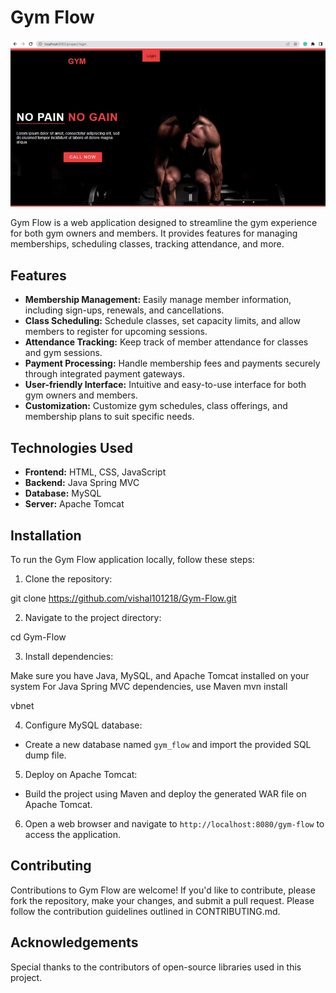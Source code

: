 # Gym Flow

![Gym Flow Logo](/gym-1.png)

Gym Flow is a web application designed to streamline the gym experience for both gym owners and members. It provides features for managing memberships, scheduling classes, tracking attendance, and more.

## Features

- **Membership Management:** Easily manage member information, including sign-ups, renewals, and cancellations.
- **Class Scheduling:** Schedule classes, set capacity limits, and allow members to register for upcoming sessions.
- **Attendance Tracking:** Keep track of member attendance for classes and gym sessions.
- **Payment Processing:** Handle membership fees and payments securely through integrated payment gateways.
- **User-friendly Interface:** Intuitive and easy-to-use interface for both gym owners and members.
- **Customization:** Customize gym schedules, class offerings, and membership plans to suit specific needs.

## Technologies Used

- **Frontend:** HTML, CSS, JavaScript
- **Backend:** Java Spring MVC
- **Database:** MySQL
- **Server:** Apache Tomcat

## Installation

To run the Gym Flow application locally, follow these steps:

1. Clone the repository:

git clone https://github.com/vishal101218/Gym-Flow.git


2. Navigate to the project directory:

cd Gym-Flow



3. Install dependencies:

Make sure you have Java, MySQL, and Apache Tomcat installed on your system
For Java Spring MVC dependencies, use Maven
mvn install

vbnet

4. Configure MySQL database:

- Create a new database named `gym_flow` and import the provided SQL dump file.

5. Deploy on Apache Tomcat:

- Build the project using Maven and deploy the generated WAR file on Apache Tomcat.

6. Open a web browser and navigate to `http://localhost:8080/gym-flow` to access the application.

## Contributing

Contributions to Gym Flow are welcome! If you'd like to contribute, please fork the repository, make your changes, and submit a pull request. Please follow the contribution guidelines outlined in CONTRIBUTING.md.


## Acknowledgements

Special thanks to the contributors of open-source libraries used in this project.
